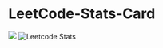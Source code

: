 # LeetCode-Stats-Card
![](https://leetcard.jacoblin.cool/nithin_1217?ext=heatmap)
![Leetcode Stats](https://leetcard.jacoblin.cool/lapor?ext=contest)
